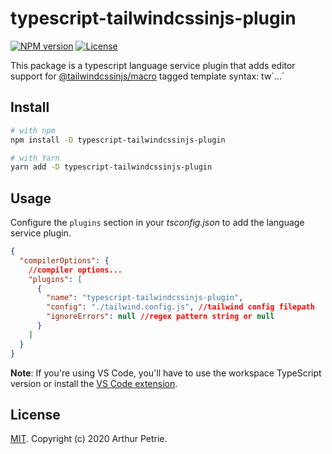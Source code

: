 # typescript-tailwindcssinjs-plugin

[![NPM version](https://badgen.net/npm/v/typescript-tailwindcssinjs-plugin)](https://www.npmjs.com/package/typescript-tailwindcssinjs-plugin)
[![License](https://badgen.net/npm/license/typescript-tailwindcssinjs-plugin)](https://www.npmjs.com/package/typescript-tailwindcssinjs-plugin)

This package is a typescript language service plugin that adds editor support for [@tailwindcssinjs/macro](https://github.com/Arthie/tailwindcssinjs/tree/master/packages/macro) tagged template syntax: tw\`...\`

## Install

```bash
# with npm
npm install -D typescript-tailwindcssinjs-plugin

# with Yarn
yarn add -D typescript-tailwindcssinjs-plugin
```

## Usage

Configure the `plugins` section in your _tsconfig.json_ to add the language service plugin.

```json
{
  "compilerOptions": {
    //compiler options...
    "plugins": [
      {
        "name": "typescript-tailwindcssinjs-plugin",
        "config": "./tailwind.config.js", //tailwind config filepath
        "ignoreErrors": null //regex pattern string or null
      }
    ]
  }
}
```

**Note**: If you're using VS Code, you'll have to use the workspace TypeScript version or install the [VS Code extension](https://github.com/Arthie/vscode-tailwindcssinjs).

## License

[MIT](LICENSE). Copyright (c) 2020 Arthur Petrie.
